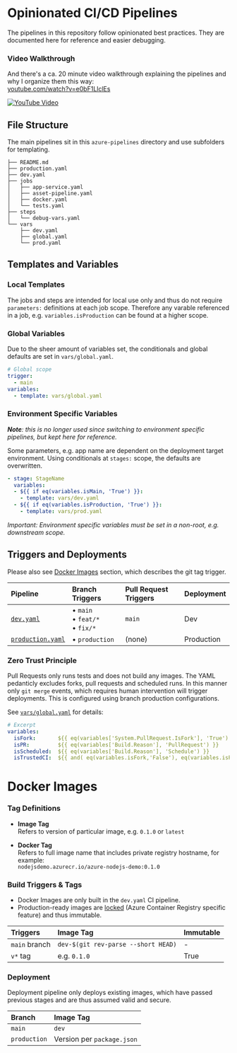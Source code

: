 # Opinionated CI/CD Pipelines

The pipelines in this repository follow opinionated best practices. They are documented here for reference and easier debugging. 

### Video Walkthrough

And there's a ca. 20 minute video walkthrough explaining the pipelines and why I organize them this way:  
[youtube.com/watch?v=e0bF1LlclEs](https://www.youtube.com/watch?v=e0bF1LlclEs)

[![YouTube Video](https://img.youtube.com/vi/e0bF1LlclEs/0.jpg)](https://www.youtube.com/watch?v=e0bF1LlclEs)

## File Structure

The main pipelines sit in this `azure-pipelines` directory and use subfolders for templating.

```
├── README.md
├── production.yaml
├── dev.yaml
├── jobs
│   ├── app-service.yaml
│   ├── asset-pipeline.yaml
│   ├── docker.yaml
│   └── tests.yaml
├── steps
│   └── debug-vars.yaml
└── vars
    ├── dev.yaml
    ├── global.yaml
    └── prod.yaml
```

## Templates and Variables

### Local Templates 

The jobs and steps are intended for local use only and thus do not require `parameters:` definitions at each job scope. Therefore any varable referenced in a job, e.g. `variables.isProduction` can be found at a higher scope. 

### Global Variables

Due to the sheer amount of variables set, the conditionals and global defaults are set in `vars/global.yaml`.

```yaml
# Global scope
trigger:
  - main
variables:
  - template: vars/global.yaml
```

### Environment Specific Variables

_**Note**: this is no longer used since switching to environment specific pipelines, but kept here for reference._

Some parameters, e.g. app name are dependent on the deployment target environment. Using conditionals at `stages:` scope, the defaults are overwritten.

```yaml
- stage: StageName
  variables:
  - ${{ if eq(variables.isMain, 'True') }}:
    - template: vars/dev.yaml
  - ${{ if eq(variables.isProduction, 'True') }}:
    - template: vars/prod.yaml
```

_Important: Environment specific variables must be set in a non-root, e.g. downstream scope._

## Triggers and Deployments

Please also see [Docker Images](#docker-images) section, which describes the git tag trigger.

| Pipeline | Branch Triggers | Pull Request Triggers | Deployment |
|:--|:--|:--|:--|
| [`dev.yaml`](./dev.yaml) | &bull; `main`<br>&bull; `feat/*`<br>&bull; `fix/*` | `main` | Dev |
| [`production.yaml`](./production.yaml) | &bull; `production`  | (none) |  Production |

### Zero Trust Principle

Pull Requests only runs tests and does not build any images. The YAML pedanticly excludes forks, pull requests and scheduled runs. In this manner only `git merge` events, which requires human intervention will trigger deployments. This is configured using branch production configurations.

See [`vars/global.yaml`](./vars/global.yaml) for details:

```yaml
# Excerpt
variables:
  isFork:       ${{ eq(variables['System.PullRequest.IsFork'], 'True') }}
  isPR:         ${{ eq(variables['Build.Reason'], 'PullRequest') }}
  isScheduled:  ${{ eq(variables['Build.Reason'], 'Schedule') }}
  isTrustedCI:  ${{ and( eq(variables.isFork,'False'), eq(variables.isPR,'False'), eq(variables.isScheduled,'False') ) }}
```

# Docker Images 

### Tag Definitions

- **Image Tag**  
  Refers to version of particular image, e.g. `0.1.0` or `latest`

- **Docker Tag**  
  Refers to full image name that includes private registry hostname, for example:  
  `nodejsdemo.azurecr.io/azure-nodejs-demo:0.1.0`

### Build Triggers & Tags

- Docker Images are only built in the `dev.yaml` CI pipeline.
- Production-ready images are [locked](https://docs.microsoft.com/en-us/azure/container-registry/container-registry-image-lock) (Azure Container Registry specific feature) and thus immutable.

| Triggers | Image Tag | Immutable |
|:--|:--|:--|
| `main` branch | `dev-$(git rev-parse --short HEAD)` | - |
| `v*` tag | e.g. `0.1.0` | True |

### Deployment

Deployment pipeline only deploys existing images, which have passed previous stages and are thus assumed valid and secure.

| Branch | Image Tag | 
|:--|:--|
| `main` | `dev` |
| `production` | Version per `package.json` |
